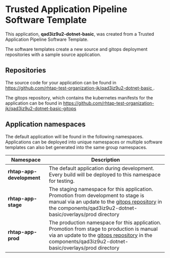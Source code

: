 # Trusted Application Pipeline Software Template

This application, **qad3iz9u2-dotnet-basic**, was created from a Trusted Application Pipeline Software Template.

The software templates create a new source and gitops deployment repositories with a sample source application. 

## Repositories

The source code for your application can be found in [https://github.com/rhtap-test-organization-jk/qad3iz9u2-dotnet-basic ](https://github.com/rhtap-test-organization-jk/qad3iz9u2-dotnet-basic ).
 
The gitops repository, which contains the kubernetes manifests for the application can be found in 
[https://github.com/rhtap-test-organization-jk/qad3iz9u2-dotnet-basic-gitops ](https://github.com/rhtap-test-organization-jk/qad3iz9u2-dotnet-basic-gitops ) 

## Application namespaces 

The default application will be found in the following namespaces. Applications can be deployed into unique namespaces or multiple software templates can also bet generated into the same group namespaces.  

|  Namespace   |  Description   |  
| -------- | -------- |   
| **rhtap-app-development** | The default application during development. Every build will be deployed to this namespace for testing. | 
| **rhtap-app-stage** | The staging namespace for this application. Promotion from development to stage is manual via an update to the [gitops repository](https://github.com/rhtap-test-organization-jk/qad3iz9u2-dotnet-basic-gitops ) in the components/qad3iz9u2-dotnet-basic/overlays/prod directory |  
| **rhtap-app-prod** | The production namespace for this application. Promotion from stage to production is manual via an update to the [gitops repository](https://github.com/rhtap-test-organization-jk/qad3iz9u2-dotnet-basic-gitops ) in the components/qad3iz9u2-dotnet-basic/overlays/prod directory | 